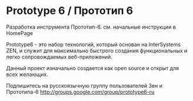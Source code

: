 # Prototype 6 / Прототип 6

Разработка инструмента Прототип-6. см. начальные инструкции в HomePage

Prototype6 - это набор технологий, который основан на InterSystems ZEN, и служит для максимально быстрого создания функциональных и легко сопровождаемых веб-приложений.

Данный проект изначально создается как open source и открыт для всех желающих.

Подпишитесь на русскоязычную группу пользователей Зен и Прототипа-6 http://groups.google.com/group/prototype6-ru
